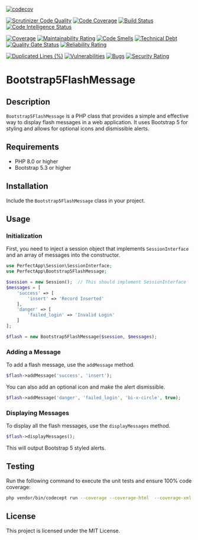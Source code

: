 [![codecov](https://codecov.io/gh/benanamen/perfect-flash-bs-5/graph/badge.svg?token=FDt845yMbG)](https://codecov.io/gh/benanamen/perfect-flash-bs-5)

[![Scrutinizer Code Quality](https://scrutinizer-ci.com/g/benanamen/perfect-flash-bs-5/badges/quality-score.png?b=master)](https://scrutinizer-ci.com/g/benanamen/perfect-flash-bs-5/?branch=master)
[![Code Coverage](https://scrutinizer-ci.com/g/benanamen/perfect-flash-bs-5/badges/coverage.png?b=master)](https://scrutinizer-ci.com/g/benanamen/perfect-flash-bs-5/?branch=master)
[![Build Status](https://scrutinizer-ci.com/g/benanamen/perfect-flash-bs-5/badges/build.png?b=master)](https://scrutinizer-ci.com/g/benanamen/perfect-flash-bs-5/build-status/master)
[![Code Intelligence Status](https://scrutinizer-ci.com/g/benanamen/perfect-flash-bs-5/badges/code-intelligence.svg?b=master)](https://scrutinizer-ci.com/code-intelligence)

[![Coverage](https://sonarcloud.io/api/project_badges/measure?project=benanamen_perfect-flash-bs-5&metric=coverage)](https://sonarcloud.io/summary/new_code?id=benanamen_perfect-flash-bs-5)
[![Maintainability Rating](https://sonarcloud.io/api/project_badges/measure?project=benanamen_perfect-flash-bs-5&metric=sqale_rating)](https://sonarcloud.io/summary/new_code?id=benanamen_perfect-flash-bs-5)
[![Code Smells](https://sonarcloud.io/api/project_badges/measure?project=benanamen_perfect-flash-bs-5&metric=code_smells)](https://sonarcloud.io/summary/new_code?id=benanamen_perfect-flash-bs-5)
[![Technical Debt](https://sonarcloud.io/api/project_badges/measure?project=benanamen_perfect-flash-bs-5&metric=sqale_index)](https://sonarcloud.io/summary/new_code?id=benanamen_perfect-flash-bs-5)
[![Quality Gate Status](https://sonarcloud.io/api/project_badges/measure?project=benanamen_perfect-flash-bs-5&metric=alert_status)](https://sonarcloud.io/summary/new_code?id=benanamen_perfect-flash-bs-5)
[![Reliability Rating](https://sonarcloud.io/api/project_badges/measure?project=benanamen_perfect-flash-bs-5&metric=reliability_rating)](https://sonarcloud.io/summary/new_code?id=benanamen_perfect-flash-bs-5)

[![Duplicated Lines (%)](https://sonarcloud.io/api/project_badges/measure?project=benanamen_perfect-flash-bs-5&metric=duplicated_lines_density)](https://sonarcloud.io/summary/new_code?id=benanamen_perfect-flash-bs-5)
[![Vulnerabilities](https://sonarcloud.io/api/project_badges/measure?project=benanamen_perfect-flash-bs-5&metric=vulnerabilities)](https://sonarcloud.io/summary/new_code?id=benanamen_perfect-flash-bs-5)
[![Bugs](https://sonarcloud.io/api/project_badges/measure?project=benanamen_perfect-flash-bs-5&metric=bugs)](https://sonarcloud.io/summary/new_code?id=benanamen_perfect-flash-bs-5)
[![Security Rating](https://sonarcloud.io/api/project_badges/measure?project=benanamen_perfect-flash-bs-5&metric=security_rating)](https://sonarcloud.io/summary/new_code?id=benanamen_perfect-flash-bs-5)


# Bootstrap5FlashMessage

## Description

`Bootstrap5FlashMessage` is a PHP class that provides a simple and effective way to display flash messages in a web application. It uses Bootstrap 5 for styling and allows for optional icons and dismissible alerts.

## Requirements

- PHP 8.0 or higher
- Bootstrap 5.3 or higher

## Installation

Include the `Bootstrap5FlashMessage` class in your project.

## Usage

### Initialization

First, you need to inject a session object that implements `SessionInterface` and an array of messages into the constructor.

```php
use PerfectApp\Session\SessionInterface;
use PerfectApp\Bootstrap5FlashMessage;

$session = new Session();  // This should implement SessionInterface
$messages = [
    'success' => [
        'insert' => 'Record Inserted'
    ],
    'danger' => [
        'failed_login' => 'Invalid Login'
    ]
];

$flash = new Bootstrap5FlashMessage($session, $messages);
```

### Adding a Message

To add a flash message, use the `addMessage` method.

```php
$flash->addMessage('success', 'insert');
```

You can also add an optional icon and make the alert dismissible.

```php
$flash->addMessage('danger', 'failed_login', 'bi-x-circle', true);
```

### Displaying Messages

To display all the flash messages, use the `displayMessages` method.

```php
$flash->displayMessages();
```

This will output Bootstrap 5 styled alerts.

## Testing

Run the following command to execute the unit tests and ensure 100% code coverage:

```bash
php vendor/bin/codecept run --coverage --coverage-html  --coverage-xml
```

## License

This project is licensed under the MIT License.
